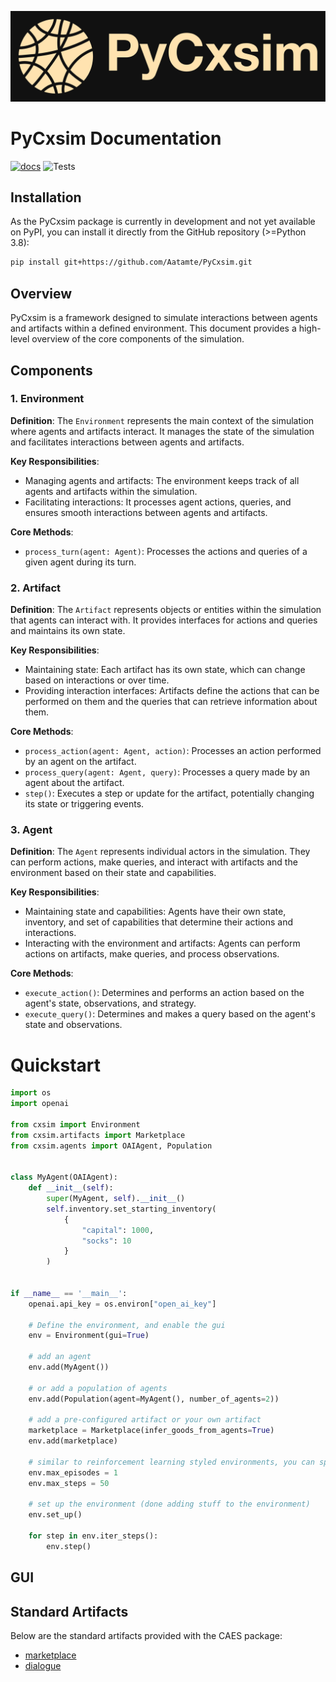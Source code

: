 ![PyCxsim Logo](docs/assets/pycxsim_full_logo.png)

# PyCxsim Documentation
[![docs](https://github.com/Aatamte/PyCxsim/workflows/docs/badge.svg)](https://Aatamte.github.io/PyCxsim/)
![Tests](https://github.com/Aatamte/PyCxsim/actions/workflows/python-tests.yml/badge.svg)
## Installation

As the PyCxsim package is currently in development and not yet available on PyPI, you can install it directly from the GitHub repository (>=Python 3.8):

```bash
pip install git+https://github.com/Aatamte/PyCxsim.git
```

## Overview

PyCxsim is a framework designed to simulate interactions between agents and artifacts within a defined environment. This document provides a high-level overview of the core components of the simulation.

## Components

### 1. Environment

**Definition**: 
The `Environment` represents the main context of the simulation where agents and artifacts interact. It manages the state of the simulation and facilitates interactions between agents and artifacts.

**Key Responsibilities**:
- Managing agents and artifacts: The environment keeps track of all agents and artifacts within the simulation.
- Facilitating interactions: It processes agent actions, queries, and ensures smooth interactions between agents and artifacts.

**Core Methods**:
- `process_turn(agent: Agent)`: Processes the actions and queries of a given agent during its turn.


### 2. Artifact

**Definition**: 
The `Artifact` represents objects or entities within the simulation that agents can interact with. It provides interfaces for actions and queries and maintains its own state.

**Key Responsibilities**:
- Maintaining state: Each artifact has its own state, which can change based on interactions or over time.
- Providing interaction interfaces: Artifacts define the actions that can be performed on them and the queries that can retrieve information about them.

**Core Methods**:
- `process_action(agent: Agent, action)`: Processes an action performed by an agent on the artifact.
- `process_query(agent: Agent, query)`: Processes a query made by an agent about the artifact.
- `step()`: Executes a step or update for the artifact, potentially changing its state or triggering events.

### 3. Agent

**Definition**: 
The `Agent` represents individual actors in the simulation. They can perform actions, make queries, and interact with artifacts and the environment based on their state and capabilities.

**Key Responsibilities**:
- Maintaining state and capabilities: Agents have their own state, inventory, and set of capabilities that determine their actions and interactions.
- Interacting with the environment and artifacts: Agents can perform actions on artifacts, make queries, and process observations.

**Core Methods**:
- `execute_action()`: Determines and performs an action based on the agent's state, observations, and strategy.
- `execute_query()`: Determines and makes a query based on the agent's state and observations.

# Quickstart

```Python
import os
import openai

from cxsim import Environment
from cxsim.artifacts import Marketplace
from cxsim.agents import OAIAgent, Population


class MyAgent(OAIAgent):
    def __init__(self):
        super(MyAgent, self).__init__()
        self.inventory.set_starting_inventory(
            {
                "capital": 1000,
                "socks": 10
            }
        )


if __name__ == '__main__':
    openai.api_key = os.environ["open_ai_key"]

    # Define the environment, and enable the gui
    env = Environment(gui=True)

    # add an agent
    env.add(MyAgent())

    # or add a population of agents
    env.add(Population(agent=MyAgent(), number_of_agents=2))

    # add a pre-configured artifact or your own artifact
    marketplace = Marketplace(infer_goods_from_agents=True)
    env.add(marketplace)

    # similar to reinforcement learning styled environments, you can specify maximum episodes and steps
    env.max_episodes = 1
    env.max_steps = 50

    # set up the environment (done adding stuff to the environment)
    env.set_up()

    for step in env.iter_steps():
        env.step()
```

## GUI


## Standard Artifacts

Below are the standard artifacts provided with the CAES package:

- [marketplace](https://github.com/Aatamte/CAES/blob/main/src/caes/artifacts/marketplace.py)
- [dialogue](https://github.com/Aatamte/CAES/blob/main/src/caes/artifacts/dialogue.py)
